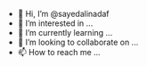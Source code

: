- 👋 Hi, I’m @sayedalinadaf
- 👀 I’m interested in ...
- 🌱 I’m currently learning ...
- 💞️ I’m looking to collaborate on ...
- 📫 How to reach me ...

<!---
sayedalinadaf/sayedalinadaf is a ✨ special ✨ repository because its `README.md` (this file) appears on your GitHub profile.
You can click the Preview link to take a look at your changes.
--->

